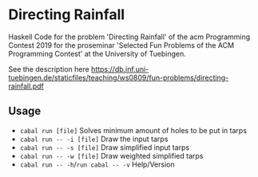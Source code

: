 # Directing Rainfall

Haskell Code for the problem 'Directing Rainfall' of the acm Programming Contest 2019 for
the proseminar 'Selected Fun Problems of the ACM Programming Contest' at the University
of Tuebingen.

See the description here https://db.inf.uni-tuebingen.de/staticfiles/teaching/ws0809/fun-problems/directing-rainfall.pdf

## Usage

- `cabal run [file]` Solves minimum amount of holes to be put in tarps
- `cabal run -- -i [file]` Draw the input tarps
- `cabal run -- -s [file]` Draw simplified input tarps
- `cabal run -- -w [file]` Draw weighted simplified tarps
- `cabal run -- -h`/`run cabal -- -v` Help/Version
